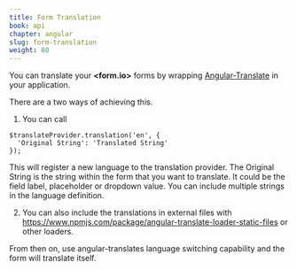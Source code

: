 ```yaml
---
title: Form Translation
book: api
chapter: angular
slug: form-translation
weight: 80
---
```


You can translate your **&lt;<span class="text-primary">form</span>.<span class="text-secondary">io</span>&gt;** forms by wrapping [Angular-Translate](https://github.com/angular-translate/angular-translate) in your application.

There are a two ways of achieving this.

1. You can call
```
$translateProvider.translation('en', {
  'Original String': 'Translated String'
});
```
This will register a new language to the translation provider. The Original String is the string within the form that you want to translate. It could be the field label, placeholder or dropdown value. You can include multiple strings in the language definition.

2. You can also include the translations in external files with https://www.npmjs.com/package/angular-translate-loader-static-files or other loaders.

From then on, use angular-translates language switching capability and the form will translate itself.
